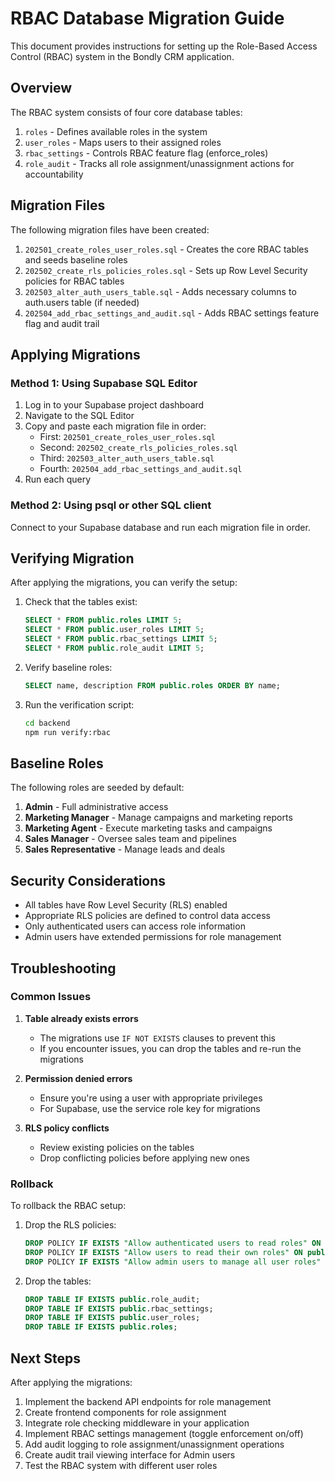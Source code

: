 # RBAC Database Migration Guide

This document provides instructions for setting up the Role-Based Access Control (RBAC) system in the Bondly CRM application.

## Overview

The RBAC system consists of four core database tables:
1. `roles` - Defines available roles in the system
2. `user_roles` - Maps users to their assigned roles
3. `rbac_settings` - Controls RBAC feature flag (enforce_roles)
4. `role_audit` - Tracks all role assignment/unassignment actions for accountability

## Migration Files

The following migration files have been created:

1. `202501_create_roles_user_roles.sql` - Creates the core RBAC tables and seeds baseline roles
2. `202502_create_rls_policies_roles.sql` - Sets up Row Level Security policies for RBAC tables
3. `202503_alter_auth_users_table.sql` - Adds necessary columns to auth.users table (if needed)
4. `202504_add_rbac_settings_and_audit.sql` - Adds RBAC settings feature flag and audit trail

## Applying Migrations

### Method 1: Using Supabase SQL Editor

1. Log in to your Supabase project dashboard
2. Navigate to the SQL Editor
3. Copy and paste each migration file in order:
   - First: `202501_create_roles_user_roles.sql`
   - Second: `202502_create_rls_policies_roles.sql`
   - Third: `202503_alter_auth_users_table.sql`
   - Fourth: `202504_add_rbac_settings_and_audit.sql`
4. Run each query

### Method 2: Using psql or other SQL client

Connect to your Supabase database and run each migration file in order.

## Verifying Migration

After applying the migrations, you can verify the setup:

1. Check that the tables exist:
   ```sql
   SELECT * FROM public.roles LIMIT 5;
   SELECT * FROM public.user_roles LIMIT 5;
   SELECT * FROM public.rbac_settings LIMIT 5;
   SELECT * FROM public.role_audit LIMIT 5;
   ```

2. Verify baseline roles:
   ```sql
   SELECT name, description FROM public.roles ORDER BY name;
   ```

3. Run the verification script:
   ```bash
   cd backend
   npm run verify:rbac
   ```

## Baseline Roles

The following roles are seeded by default:

1. **Admin** - Full administrative access
2. **Marketing Manager** - Manage campaigns and marketing reports
3. **Marketing Agent** - Execute marketing tasks and campaigns
4. **Sales Manager** - Oversee sales team and pipelines
5. **Sales Representative** - Manage leads and deals

## Security Considerations

- All tables have Row Level Security (RLS) enabled
- Appropriate RLS policies are defined to control data access
- Only authenticated users can access role information
- Admin users have extended permissions for role management

## Troubleshooting

### Common Issues

1. **Table already exists errors**
   - The migrations use `IF NOT EXISTS` clauses to prevent this
   - If you encounter issues, you can drop the tables and re-run the migrations

2. **Permission denied errors**
   - Ensure you're using a user with appropriate privileges
   - For Supabase, use the service role key for migrations

3. **RLS policy conflicts**
   - Review existing policies on the tables
   - Drop conflicting policies before applying new ones

### Rollback

To rollback the RBAC setup:

1. Drop the RLS policies:
   ```sql
   DROP POLICY IF EXISTS "Allow authenticated users to read roles" ON public.roles;
   DROP POLICY IF EXISTS "Allow users to read their own roles" ON public.user_roles;
   DROP POLICY IF EXISTS "Allow admin users to manage all user roles" ON public.user_roles;
   ```

2. Drop the tables:
   ```sql
   DROP TABLE IF EXISTS public.role_audit;
   DROP TABLE IF EXISTS public.rbac_settings;
   DROP TABLE IF EXISTS public.user_roles;
   DROP TABLE IF EXISTS public.roles;
   ```

## Next Steps

After applying the migrations:

1. Implement the backend API endpoints for role management
2. Create frontend components for role assignment
3. Integrate role checking middleware in your application
4. Implement RBAC settings management (toggle enforcement on/off)
5. Add audit logging to role assignment/unassignment operations
6. Create audit trail viewing interface for Admin users
7. Test the RBAC system with different user roles